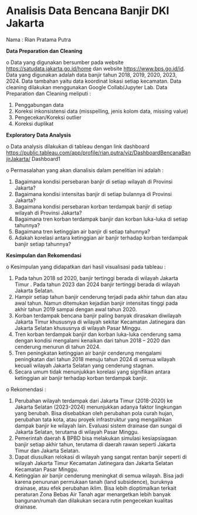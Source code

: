 # Analisis Data Bencana Banjir DKI Jakarta


Nama : Rian Pratama Putra

**Data Preparation dan Cleaning**
   
o Data yang digunakan bersumber pada website https://satudata.jakarta.go.id/home dan
website https://www.bps.go.id/id. Data yang digunakan adalah data banjir tahun 2018, 2019, 2020, 2023, 2024. Data tambahan yaitu data koordinat lokasi setiap kecamatan. Data cleaning dilakukan menggunakan Google Collab/Jupyter Lab. Data Preparation dan Cleaning meliputi :
1. Penggabungan data
2. Koreksi inkonsistensi data (misspelling, jenis kolom data, missing
value)
3. Pengecekan/Koreksi outlier
4. Koreksi duplikat
 
**Exploratory Data Analysis**
   
o Data analysis dilakukan di tableau dengan link dashboard 
https://public.tableau.com/app/profile/rian.putra/viz/DashboardBencanaBanjirJakarta/
Dashboard1

o Permasalahan yang akan dianalisis dalam penelitian ini adalah :
1. Bagaimana kondisi persebaran banjir di setiap wilayah di Provinsi
Jakarta?
2. Bagaimana kondisi intensitas banjir di setiap bulannya di Provinsi
Jakarta?
3. Bagaimana kondisi persebaran korban terdampak banjir di setiap
wilayah di Provinsi Jakarta?
4. Bagaimana tren korban terdampak banjir dan korban luka-luka di setiap
tahunnya?
5. Bagaimana tren ketinggian air banjir di setiap tahunnya?
6. Adakah korelasi antara ketinggian air banjir terhadap korban terdampak
banjir setiap tahunnya?

**Kesimpulan dan Rekomendasi**

o Kesimpulan yang didapatkan dari hasil visualisasi pada tableau :
1. Pada tahun 2018 sd 2020, banjir tertinggi berada di wilayah Jakarta
Timur . Pada tahun 2023 dan 2024 banjir tertinggi berada di wilayah
Jakarta Selatan.
2. Hampir setiap tahun banjir cenderung terjadi pada akhir tahun dan atau
awal tahun. Namun ditemukan kejadian banjir intensitas tinggi pada
akhir tahun 2019 sampai dengan awal tahun 2020.
3. Korban terdampak bencana banjir paling banyak dirasakan diwilayah
Jakarta Timur khususnya di wilayah sekitar Kecamatan Jatinegara dan
Jakarta Selatan khususnya di wilayah Pasar Minggu. 
4. Tren korban terdampak banjir dan korban luka-luka cenderung sama
dengan kondisi mengalami kenaikan dari tahun 2018 – 2020 dan
cenderung menurun di tahun 2024. 
5. Tren peningkatan ketinggian air banjir cenderung mengalami
peningkatan dari tahun 2018 menuju tahun 2024 di semua wilayah
kecuali wilayah Jakarta Selatan yang cenderung stagnan. 
6. Secara umum tidak menunjukkan korelasi yang signifikan antara
ketinggian air banjir terhadap korban terdampak banjir.


o Rekomendasi :
1. Perubahan wilayah terdampak dari Jakarta Timur (2018-2020) ke
Jakarta Selatan (2023-2024) menunjukkan adanya faktor lingkungan
yang berubah. Bisa disebabkan oleh perubahan pola curah hujan,
perubahan tata kota, atau proyek infrastruktur yang mengalihkan
dampak banjir ke wilayah lain. Evaluasi sistem drainase dan sungai di
Jakarta Selatan, terutama di wilayah Pasar Minggu.
2. Pemerintah daerah & BPBD bisa melakukan simulasi kesiapsiagaan
banjir setiap akhir tahun, terutama di daerah rawan seperti Jakarta Timur
dan Jakarta Selatan.
3. Dapat diusulkan relokasi di wilayah yang sangat rentan banjir seperti di
wilayah Jakarta Timur Kecamatan Jatinegara dan Jakarta Selatan
Kecamatan Pasar Minggu.
4. Ketinggian air banjir cenderung meningkat di semua wilayah. Bisa jadi
karena penurunan permukaan tanah (land subsidence), buruknya
drainase, atau efek perubahan iklim. Bisa lebih dioptimalkan terkait
peraturan Zona Bebas Air Tanah agar menargetkan lebih banyak
bangunan/rumah dan dilakukan secara rutin pengecekan kualitas
drainase. 
